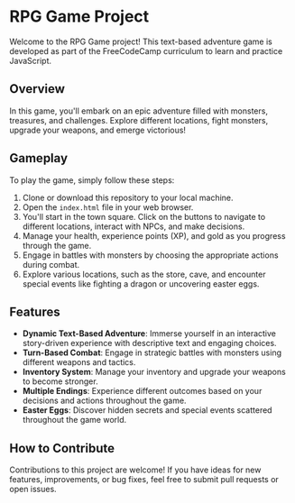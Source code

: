 # RPG Game Project

Welcome to the RPG Game project! This text-based adventure game is developed as part of the FreeCodeCamp curriculum to learn and practice JavaScript.

## Overview

In this game, you'll embark on an epic adventure filled with monsters, treasures, and challenges. Explore different locations, fight monsters, upgrade your weapons, and emerge victorious!

## Gameplay

To play the game, simply follow these steps:
1. Clone or download this repository to your local machine.
2. Open the `index.html` file in your web browser.
3. You'll start in the town square. Click on the buttons to navigate to different locations, interact with NPCs, and make decisions.
4. Manage your health, experience points (XP), and gold as you progress through the game.
5. Engage in battles with monsters by choosing the appropriate actions during combat.
6. Explore various locations, such as the store, cave, and encounter special events like fighting a dragon or uncovering easter eggs.

## Features

- **Dynamic Text-Based Adventure**: Immerse yourself in an interactive story-driven experience with descriptive text and engaging choices.
- **Turn-Based Combat**: Engage in strategic battles with monsters using different weapons and tactics.
- **Inventory System**: Manage your inventory and upgrade your weapons to become stronger.
- **Multiple Endings**: Experience different outcomes based on your decisions and actions throughout the game.
- **Easter Eggs**: Discover hidden secrets and special events scattered throughout the game world.

## How to Contribute

Contributions to this project are welcome! If you have ideas for new features, improvements, or bug fixes, feel free to submit pull requests or open issues.

